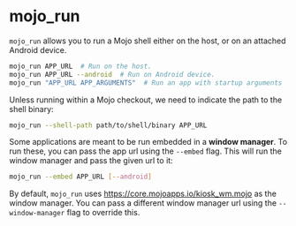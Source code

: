# mojo_run

`mojo_run` allows you to run a Mojo shell either on the host, or on an attached
Android device.

```sh
mojo_run APP_URL  # Run on the host.
mojo_run APP_URL --android  # Run on Android device.
mojo_run "APP_URL APP_ARGUMENTS"  # Run an app with startup arguments
```

Unless running within a Mojo checkout, we need to indicate the path to the shell
binary:

```sh
mojo_run --shell-path path/to/shell/binary APP_URL
```

Some applications are meant to be run embedded in a **window manager**. To run
these, you can pass the app url using the `--embed` flag. This will run the
window manager and pass the given url to it:

```sh
mojo_run --embed APP_URL [--android]
```

By default, `mojo_run` uses https://core.mojoapps.io/kiosk_wm.mojo as the window
manager. You can pass a different window manager url using the
`--window-manager` flag to override this.
